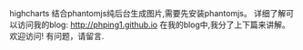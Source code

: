 highcharts 结合phantomjs纯后台生成图片,需要先安装phantomjs。
详细了解可以访问我的blog: http://phping1.github.io
在我的blog中,我分了上下篇来讲解。
欢迎访问! 
有问题，请留言.
